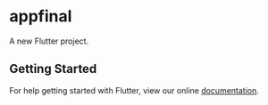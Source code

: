 # appfinal

A new Flutter project.

## Getting Started

For help getting started with Flutter, view our online
[documentation](https://flutter.io/).
